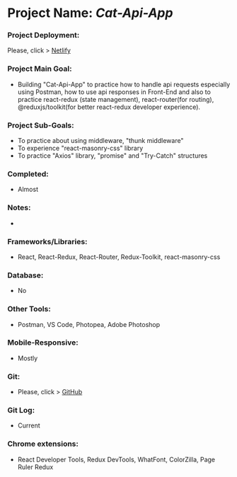# Project Name: *Cat-Api-App*
### Project Deployment:
Please, click > [Netlify](https://cat-api-app-barisd.netlify.app/)
### Project Main Goal: 
- Building "Cat-Api-App" to practice how to handle api requests especially using Postman, how to use api responses in Front-End and also to practice react-redux (state management), react-router(for routing), @reduxjs/toolkit(for better react-redux developer experience).
### Project Sub-Goals:
- To practice about using middleware, "thunk middleware"
- To experience "react-masonry-css" library
- To practice "Axios" library, "promise" and "Try-Catch" structures
### Completed: 
- Almost
### Notes:
- 
### Frameworks/Libraries:
- React, React-Redux, React-Router, Redux-Toolkit, react-masonry-css
### Database:
- No
### Other Tools:
- Postman, VS Code, Photopea, Adobe Photoshop
### Mobile-Responsive:
- Mostly
### Git:
- Please, click > [GitHub](https://github.com/BarisGc/cat-api-app)
### Git Log:
- Current
### Chrome extensions:
- React Developer Tools, Redux DevTools, WhatFont, ColorZilla, Page Ruler Redux




